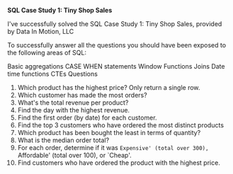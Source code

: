 **SQL Case Study 1: Tiny Shop Sales**

I've successfully solved the SQL Case Study 1: Tiny Shop Sales, provided by Data In Motion, LLC

To successfully answer all the questions you should have been exposed to the following areas of SQL:

Basic aggregations
CASE WHEN statements
Window Functions
Joins
Date time functions
CTEs
Questions

1. Which product has the highest price? Only return a single row.
2. Which customer has made the most orders?
3. What's the total revenue per product?
4. Find the day with the highest revenue.
5. Find the first order (by date) for each customer.
6. Find the top 3 customers who have ordered the most distinct products
7. Which product has been bought the least in terms of quantity?
8. What is the median order total?
9. For each order, determine if it was `Expensive' (total over 300), `Affordable' (total over 100), or `Cheap'.
10. Find customers who have ordered the product with the highest price.
